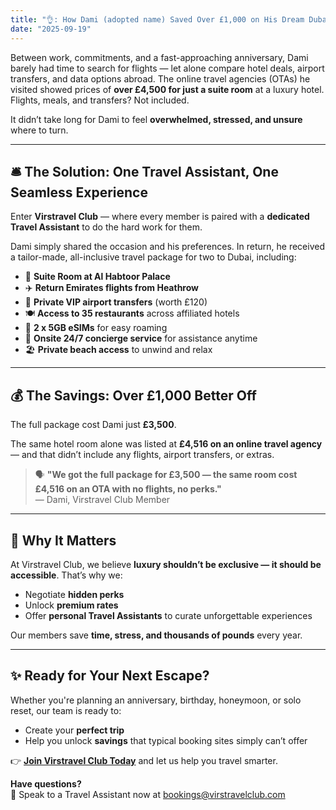 ```yaml
---
title: "👌: How Dami (adopted name) Saved Over £1,000 on His Dream Dubai Trip Without Lifting a Finger"
date: "2025-09-19"
---
```


<!-- # How Dami Saved Over £1,000 on His Dream Dubai Trip — Without Lifting a Finger -->

<!-- ## 🧳 The Problem: Time Poor, Price Shocked -->

Between work, commitments, and a fast-approaching anniversary, Dami barely had time to search for flights — let alone compare hotel deals, airport transfers, and data options abroad. The online travel agencies (OTAs) he visited showed prices of **over £4,500 for just a suite room** at a luxury hotel. Flights, meals, and transfers? Not included.

It didn’t take long for Dami to feel **overwhelmed, stressed, and unsure** where to turn.

---

## 🛎️ The Solution: One Travel Assistant, One Seamless Experience

Enter **Virstravel Club** — where every member is paired with a **dedicated Travel Assistant** to do the hard work for them.

Dami simply shared the occasion and his preferences. In return, he received a tailor-made, all-inclusive travel package for two to Dubai, including:

- 🏨 **Suite Room at Al Habtoor Palace**
- ✈️ **Return Emirates flights from Heathrow**
- 🚗 **Private VIP airport transfers** (worth £120)
- 🍽️ **Access to 35 restaurants** across affiliated hotels
- 📶 **2 x 5GB eSIMs** for easy roaming
- 🧳 **Onsite 24/7 concierge service** for assistance anytime
- 🏖️ **Private beach access** to unwind and relax

---

## 💰 The Savings: Over £1,000 Better Off

The full package cost Dami just **£3,500**.

The same hotel room alone was listed at **£4,516 on an online travel agency** — and that didn’t include any flights, airport transfers, or extras.

> 🗣️ **"We got the full package for £3,500 — the same room cost £4,516 on an OTA with no flights, no perks."**  
> — Dami, Virstravel Club Member

---

## 🌟 Why It Matters

At Virstravel Club, we believe **luxury shouldn’t be exclusive — it should be accessible**. That’s why we:

- Negotiate **hidden perks**
- Unlock **premium rates**
- Offer **personal Travel Assistants** to curate unforgettable experiences

Our members save **time, stress, and thousands of pounds** every year.

---

## ✨ Ready for Your Next Escape?

Whether you're planning an anniversary, birthday, honeymoon, or solo reset, our team is ready to:

- Create your **perfect trip**
- Help you unlock **savings** that typical booking sites simply can’t offer

👉 **[Join Virstravel Club Today](https://virstravelclub.com/auth/signup)** and let us help you travel smarter.

**Have questions?**  
📧 Speak to a Travel Assistant now at [bookings@virstravelclub.com](mailto:bookings@virstravelclub.com)

<!-- **Tags**:
travel savings, Dubai trip, luxury travel, travel assistant, Virstravel Club, hotel discounts -->
